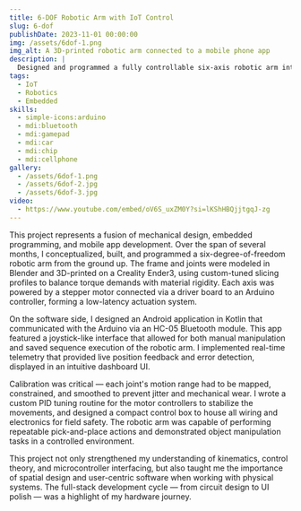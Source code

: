 ```yaml
---
title: 6-DOF Robotic Arm with IoT Control
slug: 6-dof
publishDate: 2023-11-01 00:00:00
img: /assets/6dof-1.png
img_alt: A 3D-printed robotic arm connected to a mobile phone app
description: |
  Designed and programmed a fully controllable six-axis robotic arm integrated with mobile-based real-time IoT control using Arduino and Bluetooth.
tags:
  - IoT
  - Robotics
  - Embedded
skills:
  - simple-icons:arduino
  - mdi:bluetooth
  - mdi:gamepad
  - mdi:car
  - mdi:chip
  - mdi:cellphone
gallery:
  - /assets/6dof-1.png
  - /assets/6dof-2.jpg
  - /assets/6dof-3.jpg
video:
  - https://www.youtube.com/embed/oV6S_uxZM0Y?si=lKShHBQjjtgqJ-zg
---
```


This project represents a fusion of mechanical design, embedded programming, and mobile app development. Over the span of several months, I conceptualized, built, and programmed a six-degree-of-freedom robotic arm from the ground up. The frame and joints were modeled in Blender and 3D-printed on a Creality Ender3, using custom-tuned slicing profiles to balance torque demands with material rigidity. Each axis was powered by a stepper motor connected via a driver board to an Arduino controller, forming a low-latency actuation system.

On the software side, I designed an Android application in Kotlin that communicated with the Arduino via an HC-05 Bluetooth module. This app featured a joystick-like interface that allowed for both manual manipulation and saved sequence execution of the robotic arm. I implemented real-time telemetry that provided live position feedback and error detection, displayed in an intuitive dashboard UI.

Calibration was critical — each joint's motion range had to be mapped, constrained, and smoothed to prevent jitter and mechanical wear. I wrote a custom PID tuning routine for the motor controllers to stabilize the movements, and designed a compact control box to house all wiring and electronics for field safety. The robotic arm was capable of performing repeatable pick-and-place actions and demonstrated object manipulation tasks in a controlled environment.

This project not only strengthened my understanding of kinematics, control theory, and microcontroller interfacing, but also taught me the importance of spatial design and user-centric software when working with physical systems. The full-stack development cycle — from circuit design to UI polish — was a highlight of my hardware journey.

